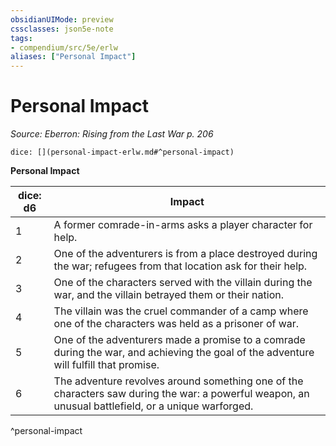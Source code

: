 ```yaml
---
obsidianUIMode: preview
cssclasses: json5e-note
tags:
- compendium/src/5e/erlw
aliases: ["Personal Impact"]
---
```

# Personal Impact
*Source: Eberron: Rising from the Last War p. 206* 

`dice: [](personal-impact-erlw.md#^personal-impact)`

**Personal Impact**

| dice: d6 | Impact |
|----------|--------|
| 1 | A former comrade-in-arms asks a player character for help. |
| 2 | One of the adventurers is from a place destroyed during the war; refugees from that location ask for their help. |
| 3 | One of the characters served with the villain during the war, and the villain betrayed them or their nation. |
| 4 | The villain was the cruel commander of a camp where one of the characters was held as a prisoner of war. |
| 5 | One of the adventurers made a promise to a comrade during the war, and achieving the goal of the adventure will fulfill that promise. |
| 6 | The adventure revolves around something one of the characters saw during the war: a powerful weapon, an unusual battlefield, or a unique warforged. |
^personal-impact